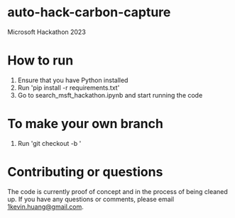 # auto-hack-carbon-capture
Microsoft Hackathon 2023

# How to run
1. Ensure that you have Python installed
2. Run 'pip install -r requirements.txt'
3. Go to search_msft_hackathon.ipynb and start running the code

# To make your own branch
1. Run 'git checkout -b <branch-name>'

# Contributing or questions
The code is currently proof of concept and in the process of being cleaned up. If you have any questions or comments, please email 1kevin.huang@gmail.com.